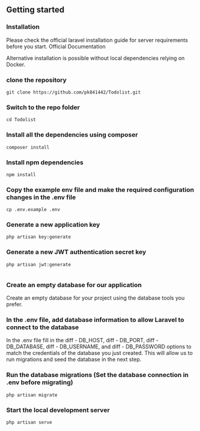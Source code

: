 ## Getting started
### Installation
Please check the official laravel installation guide for server requirements before you start. Official Documentation

Alternative installation is possible without local dependencies relying on Docker.

### clone the repository
```
git clone https://github.com/pk841442/Todolist.git
```
### Switch to the repo folder
```
cd Todolist
```
### Install all the dependencies using composer
```
composer install
```
### Install npm dependencies

```
npm install
```
### Copy the example env file and make the required configuration changes in the .env file
```
cp .env.example .env
```
### Generate a new application key
```
php artisan key:generate
```

### Generate a new JWT authentication secret key
```
php artisan jwt:generate


```
### Create an empty database for our application
Create an empty database for your project using the database tools you prefer. 

### In the .env file, add database information to allow Laravel to connect to the database

In the .env file fill in the diff - DB_HOST, diff - DB_PORT, diff - DB_DATABASE, diff - DB_USERNAME, and diff - DB_PASSWORD options to match the credentials of the database you just created. This will allow us to run migrations and seed the database in the next step.

### Run the database migrations (Set the database connection in .env before migrating)
```
php artisan migrate
```

### Start the local development server
```
php artisan serve
```
